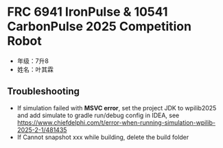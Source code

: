 # FRC 6941 IronPulse & 10541 CarbonPulse 2025 Competition Robot

- 年级：7升8
- 姓名：叶其霖

## Troubleshooting

- If simulation failed with **MSVC error**, set the project JDK to wpilib2025 and add simulate to gradle run/debug
  config in IDEA, see https://www.chiefdelphi.com/t/error-when-running-simulation-wpilib-2025-2-1/481435
- If Cannot snapshot xxx while building, delete the build folder
